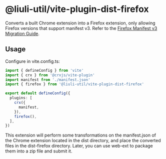 # @liuli-util/vite-plugin-dist-firefox

Converts a built Chrome extension into a Firefox extension, only allowing Firefox versions that support manifest v3. Refer to the [Firefox Manifest v3 Migration Guide](https://extensionworkshop.com/documentation/develop/manifest-v3-migration-guide/).

## Usage

Configure in vite.config.ts:

```ts
import { defineConfig } from 'vite'
import { crx } from '@crxjs/vite-plugin'
import manifest from './manifest.json'
import { firefox } from '@liuli-util/vite-plugin-dist-firefox'

export default defineConfig({
  plugins: [
    crx({
      manifest,
    }),
    firefox(),
  ],
})
```

This extension will perform some transformations on the manifest.json of the Chrome extension located in the dist directory, and place the converted files in the dist-firefox directory. Later, you can use web-ext to package them into a zip file and submit it.
